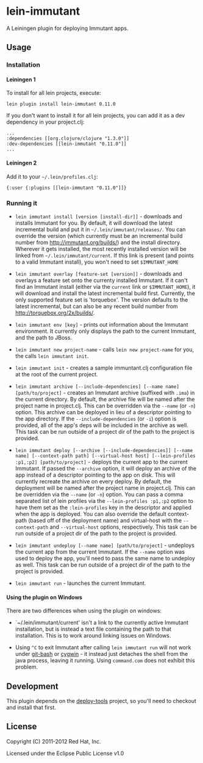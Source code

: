 # lein-immutant

A Leiningen plugin for deploying Immutant apps.

## Usage

### Installation

#### Leiningen 1

To install for all lein projects, execute:
    
    lein plugin install lein-immutant 0.11.0
    
If you don't want to install it for all lein projects, you can add it as 
a dev dependency in your project.clj:

    ...
    :dependencies [[org.clojure/clojure "1.3.0"]]
    :dev-dependencies [[lein-immutant "0.11.0"]]
    ...
    
#### Leiningen 2

Add it to your `~/.lein/profiles.clj`:

    {:user {:plugins [[lein-immutant "0.11.0"]]}
      
### Running it

* `lein immutant install [version [install-dir]]` - downloads and installs
   Immutant for you. By default, it will download the latest incremental
   build and put it in `~/.lein/immutant/releases/`. You can override the
   version (which currently must be an incremental build number from 
   http://immutant.org/builds/) and the install directory. Wherever it gets
   installed, the most recently installed version will be linked from
   `~/.lein/immutant/current`. If this link is present (and points to a 
   valid Immutant install), you won't need to set `$IMMUTANT_HOME`

* `lein immutant overlay [feature-set [version]]` - downloads and overlays a
  feature set onto the currenty installed Immutant. If it can't find
  an Immutant install (either via the `current` link or `$IMMUTANT_HOME`), 
  it will download and install the latest incremental build first. Currently,
  the only supported feature set is 'torquebox'. The version defaults to the
  latest incremental, but can also be any recent build number from
  http://torquebox.org/2x/builds/.

* `lein immutant env [key]` - prints out information about the Immutant
  environment. It currently only displays the path to the current Immutant,
  and the path to JBoss.
  
* `lein immutant new project-name` - calls `lein new project-name` for you,
   the calls `lein immutant init`.

* `lein immutant init` - creates a sample immuntant.clj configuration
  file at the root of the current project.
  
* `lein immutant archive [--include-dependencies] [--name name] [path/to/project]` - 
  creates an Immutant archive (suffixed with `.ima`) in the current directory. 
  By default, the archive file will be named after the project name in project.clj.
  This can be overridden via the `--name` (or `-n`) option.
  This archive can be deployed in lieu of a descriptor pointing to the app 
  directory. If the `--include-dependencies` (or `-i`) option is provided, all
  of the app's deps will be included in the archive as well. This task can be 
  run outside of a project dir of the path to the project is provided.
  
* `lein immutant deploy [--archive [--include-dependencies]] [--name name] [--context-path path] [--virtual-host host] [--lein-profiles :p1,:p2] [path/to/project]` - 
  deploys the current app to the current Immutant. If passed the `--archive` 
  option, it will deploy an archive of the app instead of a descriptor pointing 
  to the app on disk. This will currently recreate the archive on every deploy. 
  By default, the deployment will be named after the project name in project.clj.
  This can be overridden via the `--name` (or `-n`) option.
  You can pass a comma separated list of lein profiles via the `--lein-profiles :p1,:p2`
  option to have them set as the `:lein-profiles` key in the descriptor and
  applied when the app is deployed. You can also override the default context-path 
  (based off of the deployment name) and virtual-host with the `--context-path` and 
  `--virtual-host` options, respectively. This task can be run outside of a project 
  dir of the path to the project is provided.

* `lein immutant undeploy [--name name] [path/to/project]` - undeploys the current app from the current
  Immutant. If the `--name` option was used to deploy the app, you'll need to pass
  the same name to undeploy as well. This task can be run outside of a project dir of the path to 
  the project is provided. 
  
* `lein immutant run` - launches the current Immutant. 

#### Using the plugin on Windows

There are two differences when using the plugin on windows:

* `~/.lein/immutant/current' isn't a link to the currently active Immutant installation, 
  but is instead a text file containing the path to that installation. This is to
  work around linking issues on Windows.

* Using `^C` to exit Immutant after calling `lein immutant run` will not work under
  [git-bash](http://msysgit.github.com/) or [cygwin](http://www.cygwin.com/) - it instead
  just detaches the shell from the java process, leaving it running. Using `command.com`
  does not exhibit this problem.
  
## Development

This plugin depends on the [deploy-tools](https://github.com/immutant/deploy-tools/) 
project, so you'll need to checkout and install that first.

## License

Copyright (C) 2011-2012 Red Hat, Inc.

Licensed under the Eclipse Public License v1.0
